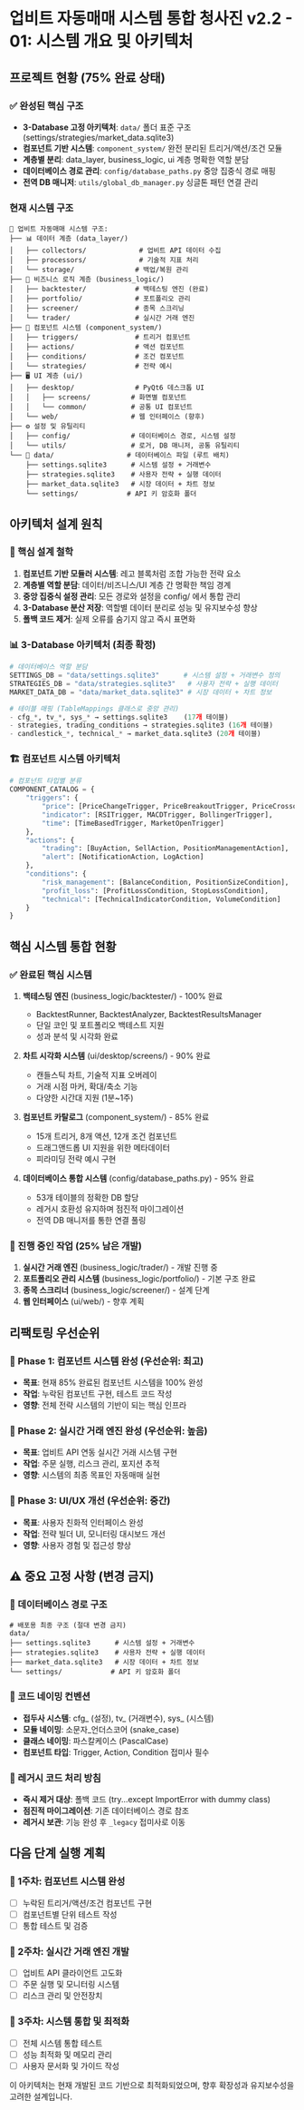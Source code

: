 # 업비트 자동매매 시스템 통합 청사진 v2.2 - 01: 시스템 개요 및 아키텍처

## 프로젝트 현황 (75% 완료 상태)

### ✅ 완성된 핵심 구조
- **3-Database 고정 아키텍처**: `data/` 폴더 표준 구조 (settings/strategies/market_data.sqlite3)
- **컴포넌트 기반 시스템**: `component_system/` 완전 분리된 트리거/액션/조건 모듈
- **계층별 분리**: data_layer, business_logic, ui 계층 명확한 역할 분담
- **데이터베이스 경로 관리**: `config/database_paths.py` 중앙 집중식 경로 매핑
- **전역 DB 매니저**: `utils/global_db_manager.py` 싱글톤 패턴 연결 관리

### 현재 시스템 구조
```
📁 업비트 자동매매 시스템 구조:
├── 📊 데이터 계층 (data_layer/)
│   ├── collectors/             # 업비트 API 데이터 수집
│   ├── processors/             # 기술적 지표 처리
│   └── storage/               # 백업/복원 관리
├── 🧠 비즈니스 로직 계층 (business_logic/)
│   ├── backtester/            # 백테스팅 엔진 (완료)
│   ├── portfolio/             # 포트폴리오 관리
│   ├── screener/              # 종목 스크리닝
│   └── trader/                # 실시간 거래 엔진
├── 🎯 컴포넌트 시스템 (component_system/)
│   ├── triggers/              # 트리거 컴포넌트
│   ├── actions/               # 액션 컴포넌트  
│   ├── conditions/            # 조건 컴포넌트
│   └── strategies/            # 전략 예시
├── 🖥️ UI 계층 (ui/)
│   ├── desktop/               # PyQt6 데스크톱 UI
│   │   ├── screens/          # 화면별 컴포넌트
│   │   └── common/           # 공통 UI 컴포넌트
│   └── web/                  # 웹 인터페이스 (향후)
├── ⚙️ 설정 및 유틸리티
│   ├── config/               # 데이터베이스 경로, 시스템 설정
│   └── utils/                # 로거, DB 매니저, 공통 유틸리티
└── 📁 data/                  # 데이터베이스 파일 (루트 배치)
    ├── settings.sqlite3      # 시스템 설정 + 거래변수
    ├── strategies.sqlite3    # 사용자 전략 + 실행 데이터
    ├── market_data.sqlite3   # 시장 데이터 + 차트 정보
    └── settings/            # API 키 암호화 폴더
```

## 아키텍처 설계 원칙

### 🎯 핵심 설계 철학
1. **컴포넌트 기반 모듈러 시스템**: 레고 블록처럼 조합 가능한 전략 요소
2. **계층별 역할 분담**: 데이터/비즈니스/UI 계층 간 명확한 책임 경계
3. **중앙 집중식 설정 관리**: 모든 경로와 설정을 config/ 에서 통합 관리
4. **3-Database 분산 저장**: 역할별 데이터 분리로 성능 및 유지보수성 향상
5. **폴백 코드 제거**: 실제 오류를 숨기지 않고 즉시 표면화

### 📊 3-Database 아키텍처 (최종 확정)
```python
# 데이터베이스 역할 분담
SETTINGS_DB = "data/settings.sqlite3"      # 시스템 설정 + 거래변수 정의
STRATEGIES_DB = "data/strategies.sqlite3"   # 사용자 전략 + 실행 데이터  
MARKET_DATA_DB = "data/market_data.sqlite3" # 시장 데이터 + 차트 정보

# 테이블 매핑 (TableMappings 클래스로 중앙 관리)
- cfg_*, tv_*, sys_* → settings.sqlite3    (17개 테이블)
- strategies, trading_conditions → strategies.sqlite3 (16개 테이블)  
- candlestick_*, technical_* → market_data.sqlite3 (20개 테이블)
```

### 🏗️ 컴포넌트 시스템 아키텍처
```python
# 컴포넌트 타입별 분류
COMPONENT_CATALOG = {
    "triggers": {
        "price": [PriceChangeTrigger, PriceBreakoutTrigger, PriceCrossoverTrigger],
        "indicator": [RSITrigger, MACDTrigger, BollingerTrigger],
        "time": [TimeBasedTrigger, MarketOpenTrigger]
    },
    "actions": {
        "trading": [BuyAction, SellAction, PositionManagementAction],
        "alert": [NotificationAction, LogAction]
    },
    "conditions": {
        "risk_management": [BalanceCondition, PositionSizeCondition],
        "profit_loss": [ProfitLossCondition, StopLossCondition],
        "technical": [TechnicalIndicatorCondition, VolumeCondition]
    }
}
```

## 핵심 시스템 통합 현황

### ✅ 완료된 핵심 시스템
1. **백테스팅 엔진** (business_logic/backtester/) - 100% 완료
   - BacktestRunner, BacktestAnalyzer, BacktestResultsManager
   - 단일 코인 및 포트폴리오 백테스트 지원
   - 성과 분석 및 시각화 완료

2. **차트 시각화 시스템** (ui/desktop/screens/) - 90% 완료
   - 캔들스틱 차트, 기술적 지표 오버레이
   - 거래 시점 마커, 확대/축소 기능
   - 다양한 시간대 지원 (1분~1주)

3. **컴포넌트 카탈로그** (component_system/) - 85% 완료
   - 15개 트리거, 8개 액션, 12개 조건 컴포넌트
   - 드래그앤드롭 UI 지원을 위한 메타데이터
   - 피라미딩 전략 예시 구현

4. **데이터베이스 통합 시스템** (config/database_paths.py) - 95% 완료
   - 53개 테이블의 정확한 DB 할당
   - 레거시 호환성 유지하며 점진적 마이그레이션
   - 전역 DB 매니저를 통한 연결 풀링

### 🚧 진행 중인 작업 (25% 남은 개발)
1. **실시간 거래 엔진** (business_logic/trader/) - 개발 진행 중
2. **포트폴리오 관리 시스템** (business_logic/portfolio/) - 기본 구조 완료
3. **종목 스크리너** (business_logic/screener/) - 설계 단계
4. **웹 인터페이스** (ui/web/) - 향후 계획

## 리팩토링 우선순위

### 🎯 Phase 1: 컴포넌트 시스템 완성 (우선순위: 최고)
- **목표**: 현재 85% 완료된 컴포넌트 시스템을 100% 완성
- **작업**: 누락된 컴포넌트 구현, 테스트 코드 작성
- **영향**: 전체 전략 시스템의 기반이 되는 핵심 인프라

### 🎯 Phase 2: 실시간 거래 엔진 완성 (우선순위: 높음)  
- **목표**: 업비트 API 연동 실시간 거래 시스템 구현
- **작업**: 주문 실행, 리스크 관리, 포지션 추적
- **영향**: 시스템의 최종 목표인 자동매매 실현

### 🎯 Phase 3: UI/UX 개선 (우선순위: 중간)
- **목표**: 사용자 친화적 인터페이스 완성  
- **작업**: 전략 빌더 UI, 모니터링 대시보드 개선
- **영향**: 사용자 경험 및 접근성 향상

## ⚠️ 중요 고정 사항 (변경 금지)

### 📁 데이터베이스 경로 구조
```
# 배포용 최종 구조 (절대 변경 금지)
data/
├── settings.sqlite3      # 시스템 설정 + 거래변수
├── strategies.sqlite3    # 사용자 전략 + 실행 데이터
├── market_data.sqlite3   # 시장 데이터 + 차트 정보
└── settings/            # API 키 암호화 폴더
```

### 🔧 코드 네이밍 컨벤션
- **접두사 시스템**: cfg_ (설정), tv_ (거래변수), sys_ (시스템)
- **모듈 네이밍**: 소문자_언더스코어 (snake_case)
- **클래스 네이밍**: 파스칼케이스 (PascalCase)
- **컴포넌트 타입**: Trigger, Action, Condition 접미사 필수

### 🚫 레거시 코드 처리 방침
- **즉시 제거 대상**: 폴백 코드 (try...except ImportError with dummy class)
- **점진적 마이그레이션**: 기존 데이터베이스 경로 참조
- **레거시 보관**: 기능 완성 후 `_legacy` 접미사로 이동

## 다음 단계 실행 계획

### 📅 1주차: 컴포넌트 시스템 완성
- [ ] 누락된 트리거/액션/조건 컴포넌트 구현
- [ ] 컴포넌트별 단위 테스트 작성  
- [ ] 통합 테스트 및 검증

### 📅 2주차: 실시간 거래 엔진 개발
- [ ] 업비트 API 클라이언트 고도화
- [ ] 주문 실행 및 모니터링 시스템
- [ ] 리스크 관리 및 안전장치

### 📅 3주차: 시스템 통합 및 최적화
- [ ] 전체 시스템 통합 테스트
- [ ] 성능 최적화 및 메모리 관리
- [ ] 사용자 문서화 및 가이드 작성

이 아키텍처는 현재 개발된 코드 기반으로 최적화되었으며, 향후 확장성과 유지보수성을 고려한 설계입니다.
